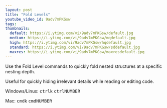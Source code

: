 ```yaml
---
layout: post
title: "Fold Levels"
youtube_video_id: 9adv7mPKGsw
tags:
thumbnails:
  default: https://i.ytimg.com/vi/9adv7mPKGsw/default.jpg
  medium: https://i.ytimg.com/vi/9adv7mPKGsw/mqdefault.jpg
  high: https://i.ytimg.com/vi/9adv7mPKGsw/hqdefault.jpg
  standard: https://i.ytimg.com/vi/9adv7mPKGsw/sddefault.jpg
  maxres: https://i.ytimg.com/vi/9adv7mPKGsw/maxresdefault.jpg
---
```


Use the Fold Level commands to quickly fold nested structures at a specific nesting depth.

Useful for quickly hiding irrelevant details while reading or editing code.

Windows/Linux: <kbd>ctrl</kbd>k <kbd>ctrl</kbd><kbd>NUMBER<kbd>

Mac: <kbd>cmd</kbd>k <kbd>cmd</kbd><kbd>NUMBER</kbd>
